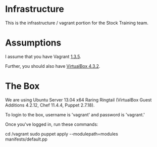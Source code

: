 Infrastructure
==============

This is the infrastructure / vagrant portion for the Stock Training team.

Assumptions
===========

I assume that you have Vagrant [1.3.5](http://downloads.vagrantup.com/tags/v1.3.5).

Further, you should also have [VirtualBox 4.3.2](https://www.virtualbox.org/wiki/Downloads).

The Box
=======

We are using Ubuntu Server 13.04 x64 Raring Ringtail (VirtualBox Guest Additions 4.2.12, Chef 11.4.4, Puppet 2.7.18).

To login to the box, username is 'vagrant' and password is 'vagrant.'

Once you've logged in, run these commands:

cd /vagrant
sudo puppet apply --modulepath=modules manifests/default.pp

